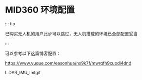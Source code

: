 # MID360 环境配置

::: tip

已购买无人机的用户此步可以跳过，无人机搭载的环境已全部配置妥当

:::

可以参考以下这篇博客配置：

https://www.yuque.com/easonhua/nx9k7f/mwrqfh9xuodi4dnd

LiDAR_IMU_Initgit

